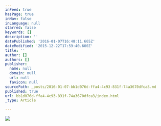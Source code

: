 ```yaml
---
inFeed: true
hasPage: true
inNav: false
inLanguage: null
starred: false
keywords: []
description: ''
datePublished: '2016-01-07T16:48:11.665Z'
dateModified: '2015-12-22T17:59:40.600Z'
title: ''
author: []
authors: []
publisher:
  name: null
  domain: null
  url: null
  favicon: null
sourcePath: _posts/2016-01-07-bb1d076d-ffa4-4c93-831f-74a3670dfca3.md
published: true
url: bb1d076d-ffa4-4c93-831f-74a3670dfca3/index.html
_type: Article

---
```

![](https://the-grid-user-content.s3-us-west-2.amazonaws.com/5c414724-50f5-43ed-87e8-aae82b9d6ee2.gif)